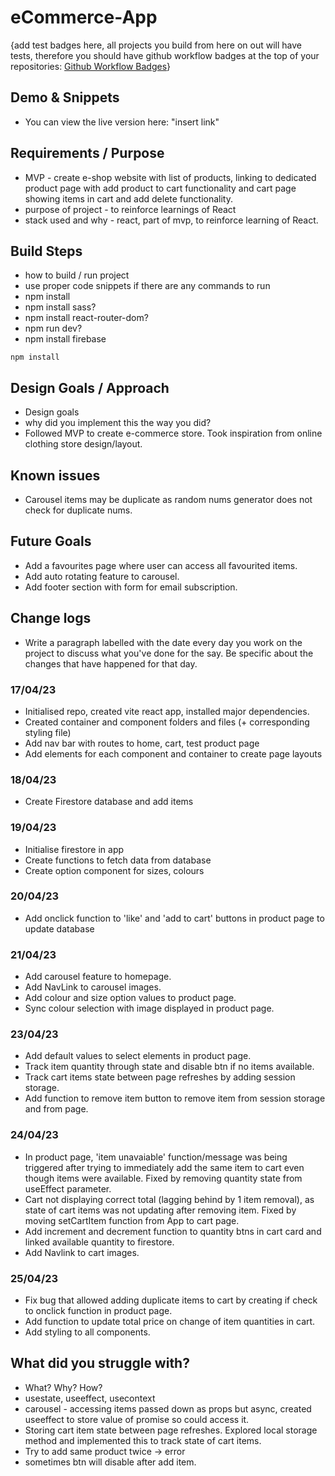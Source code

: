 # eCommerce-App

{add test badges here, all projects you build from here on out will have tests, therefore you should have github workflow badges at the top of your repositories: [Github Workflow Badges](https://docs.github.com/en/actions/monitoring-and-troubleshooting-workflows/adding-a-workflow-status-badge)}

## Demo & Snippets

-   You can view the live version here: "insert link"

## Requirements / Purpose

-   MVP - create e-shop website with list of products, linking to dedicated product page with add product to cart functionality and cart page showing items in cart and add delete functionality.
-   purpose of project - to reinforce learnings of React
-   stack used and why - react, part of mvp, to reinforce learning of React.

## Build Steps

-   how to build / run project
-   use proper code snippets if there are any commands to run
-   npm install
-   npm install sass?
-   npm install react-router-dom?
-   npm run dev?
-   npm install firebase

```
npm install
```

## Design Goals / Approach

-   Design goals
-   why did you implement this the way you did?
-   Followed MVP to create e-commerce store. Took inspiration from online clothing store design/layout.

## Known issues

-   Carousel items may be duplicate as random nums generator does not check for duplicate nums.

## Future Goals

-   Add a favourites page where user can access all favourited items.
-   Add auto rotating feature to carousel.
-   Add footer section with form for email subscription.

## Change logs

-   Write a paragraph labelled with the date every day you work on the project to discuss what you've done for the say. Be specific about the changes that have happened for that day.

### 17/04/23

-   Initialised repo, created vite react app, installed major dependencies.
-   Created container and component folders and files (+ corresponding styling file)
-   Add nav bar with routes to home, cart, test product page
-   Add elements for each component and container to create page layouts

### 18/04/23

-   Create Firestore database and add items

### 19/04/23

-   Initialise firestore in app
-   Create functions to fetch data from database
-   Create option component for sizes, colours

### 20/04/23

-   Add onclick function to 'like' and 'add to cart' buttons in product page to update database

### 21/04/23

-   Add carousel feature to homepage.
-   Add NavLink to carousel images.
-   Add colour and size option values to product page.
-   Sync colour selection with image displayed in product page.

### 23/04/23

-   Add default values to select elements in product page.
-   Track item quantity through state and disable btn if no items available.
-   Track cart items state between page refreshes by adding session storage.
-   Add function to remove item button to remove item from session storage and from page.

### 24/04/23

-   In product page, 'item unavaiable' function/message was being triggered after trying to immediately add the same item to cart even though items were available. Fixed by removing quantity state from useEffect parameter.
-   Cart not displaying correct total (lagging behind by 1 item removal), as state of cart items was not updating after removing item. Fixed by moving setCartItem function from App to cart page.
-   Add increment and decrement function to quantity btns in cart card and linked available quantity to firestore.
-   Add Navlink to cart images.

### 25/04/23

-   Fix bug that allowed adding duplicate items to cart by creating if check to onclick function in product page.
-   Add function to update total price on change of item quantities in cart.
-   Add styling to all components.

## What did you struggle with?

-   What? Why? How?
-   usestate, useeffect, usecontext
-   carousel - accessing items passed down as props but async, created useeffect to store value of promise so could access it.
-   Storing cart item state between page refreshes. Explored local storage method and implemented this to track state of cart items.
-   Try to add same product twice -> error
-   sometimes btn will disable after add item.
